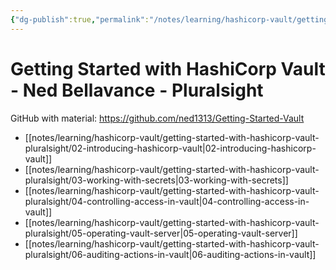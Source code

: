 ```yaml
---
{"dg-publish":true,"permalink":"/notes/learning/hashicorp-vault/getting-started-with-hashicorp-vault-pluralsight/getting-started-with-hashi-corp-vault-pluralsight/","dgHomeLink":true,"dgPassFrontmatter":false,"dgShowBacklinks":true,"dgShowLocalGraph":true}
---
```


# Getting Started with HashiCorp Vault - Ned Bellavance - Pluralsight

GitHub with material: <https://github.com/ned1313/Getting-Started-Vault>

- [[notes/learning/hashicorp-vault/getting-started-with-hashicorp-vault-pluralsight/02-introducing-hashicorp-vault|02-introducing-hashicorp-vault]]
- [[notes/learning/hashicorp-vault/getting-started-with-hashicorp-vault-pluralsight/03-working-with-secrets|03-working-with-secrets]]
- [[notes/learning/hashicorp-vault/getting-started-with-hashicorp-vault-pluralsight/04-controlling-access-in-vault|04-controlling-access-in-vault]]
- [[notes/learning/hashicorp-vault/getting-started-with-hashicorp-vault-pluralsight/05-operating-vault-server|05-operating-vault-server]]
- [[notes/learning/hashicorp-vault/getting-started-with-hashicorp-vault-pluralsight/06-auditing-actions-in-vault|06-auditing-actions-in-vault]]
